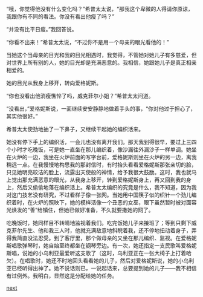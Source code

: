 
“哦，你觉得他没有什么变化吗？”希普太太说，“那我这个卑微的人得请你原谅，我跟你有不同的看法。你没有看出他瘦了吗？”

“并没有比平日瘦。”我回答说。

“你看不出来！”希普太太说，“不过你不是用一个母亲的眼光看他的！”

当她这个当母亲的目光和我的目光相遇时，我觉得，不管她对她儿子有多慈爱，但对世界上所有别的人，她的目光却是充满恶意的。我相信，她跟她儿子是真正相亲相爱的。

她的目光从我身上移开，转向爱格妮斯。

“你也没看出他消瘦憔悴了吗，威克菲尔小姐？”希普太太问道。

“没看出，”爱格妮斯说，一面继续安安静静地做着手头的事，“你对他过于担心了，其实他很好。”

希普太太使劲地抽了一下鼻子，又继续干起她的编织活来。

她没有停下手上的编织活，一会儿也没有离开我们。那天我到得很早，要过上三四个小时才吃晚饭，可是她一直坐在那儿编织着，像沙漏往外漏沙子一样单调。她坐在火炉的一边，我坐在火炉前面的写字台前，爱格妮斯则坐在火炉的另一边，离我稍远一点。在我慢慢地构思我的那封信时，有时抬头看看爱格妮斯那张亲切的脸，只见她明亮皎洁的脸上，流露出天使般的神情，给予我很大鼓励。这时，我也就马上觉出那充满恶意的眼光，从我身上移开，转到爱格妮斯身上，再又回到我的身上，然后又偷偷地落在编织活上。希普太太编织的究竟是什么，我不知道，因为我对这门技艺没有研究，不过看样子像一张网。当她用中国筷子似的织针一个劲儿编织着时，在火炉的照映下，她的模样活像一个丑恶的女巫，眼下虽然暂时被对面容光焕发的“善”给镇住，但她已做好准备，不久就要撒她的网了。

吃晚饭时，她同样目不转睛地监视着我们。吃完饭她儿子来接班了；等到只剩下威克菲尔先生、他和我三人时，他就充满敌意地斜睨着我，还不停地扭动着身子，弄得我简直没法忍受。到了客厅里，那个做母亲的又坐在那儿编织、监视。在爱格妮斯唱歌弹琴时，她自始至终都坐在钢琴旁边。有一次，她还指定一支民歌叫爱格妮斯唱，说她的小乌利亚最爱听这支歌了（这时，乌利亚正在一张大椅子上打着哈欠）。在唱歌时，她还不时地回头看看她的儿子，然后对爱格妮斯说，她的小乌利亚已经听得出神了。她不说话则已，一说起话来，总要提到她的儿子——我不相信有过例外。我明白，显然这是分配给她的任务。

[next](page503.md)